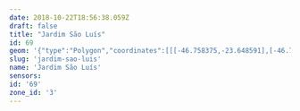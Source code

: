 ```yaml
---
date: 2018-10-22T18:56:38.059Z
draft: false
title: "Jardim São Luís"
id: 69
geom: '{"type":"Polygon","coordinates":[[[-46.758375,-23.648591],[-46.758119,-23.648632],[-46.754759,-23.648603],[-46.753718,-23.648741],[-46.753511,-23.648825],[-46.753502,-23.649047],[-46.752725,-23.649194],[-46.753505,-23.651548],[-46.753791,-23.651873],[-46.754799,-23.653641],[-46.754857,-23.654157],[-46.755168,-23.654479],[-46.755449,-23.655266],[-46.755776,-23.655567],[-46.755985,-23.656019],[-46.756207,-23.656288],[-46.756331,-23.656607],[-46.756779,-23.657131],[-46.756807,-23.657399],[-46.756611,-23.657774],[-46.756586,-23.658024],[-46.757074,-23.658587],[-46.757498,-23.65875],[-46.757897,-23.659277],[-46.757894,-23.659739],[-46.757687,-23.660012],[-46.757685,-23.660131],[-46.758255,-23.661456],[-46.758221,-23.661785],[-46.758827,-23.66231],[-46.75963,-23.663451],[-46.760164,-23.663866],[-46.760467,-23.663996],[-46.760972,-23.664373],[-46.761601,-23.665443],[-46.76178,-23.665954],[-46.761733,-23.666587],[-46.761582,-23.666988],[-46.761538,-23.668198],[-46.761856,-23.66906],[-46.762059,-23.669174],[-46.762146,-23.669327],[-46.76214,-23.669831],[-46.761716,-23.669888],[-46.761015,-23.670249],[-46.760357,-23.670722],[-46.759953,-23.671277],[-46.759828,-23.671623],[-46.759721,-23.672706],[-46.75894,-23.674443],[-46.758729,-23.675693],[-46.757102,-23.67549],[-46.756505,-23.675356],[-46.756162,-23.675192],[-46.753692,-23.675714],[-46.750883,-23.675834],[-46.750006,-23.675985],[-46.749601,-23.676293],[-46.749543,-23.676436],[-46.749751,-23.677641],[-46.749902,-23.678085],[-46.750345,-23.67865],[-46.750415,-23.679402],[-46.750296,-23.679662],[-46.749542,-23.680218],[-46.74893,-23.681527],[-46.748978,-23.681831],[-46.749361,-23.682829],[-46.750911,-23.684285],[-46.751263,-23.684684],[-46.752108,-23.685083],[-46.752602,-23.685466],[-46.753135,-23.685964],[-46.753683,-23.686665],[-46.753629,-23.686812],[-46.753041,-23.687517],[-46.752651,-23.688163],[-46.75246,-23.688563],[-46.752358,-23.688984],[-46.751732,-23.690025],[-46.751628,-23.690604],[-46.751887,-23.69129],[-46.752081,-23.69151],[-46.753643,-23.692613],[-46.755657,-23.694395],[-46.755884,-23.695059],[-46.756097,-23.696027],[-46.756479,-23.696971],[-46.756525,-23.69741],[-46.756427,-23.697851],[-46.756161,-23.698501],[-46.755777,-23.699142],[-46.755135,-23.699566],[-46.753377,-23.700148],[-46.752807,-23.700429],[-46.750172,-23.701011],[-46.749502,-23.70101],[-46.750391,-23.70316],[-46.75126,-23.705027],[-46.750389,-23.705432],[-46.750326,-23.705306],[-46.748935,-23.705803],[-46.747935,-23.706044],[-46.748219,-23.706883],[-46.748179,-23.706976],[-46.748751,-23.708699],[-46.749019,-23.711402],[-46.74748,-23.714081],[-46.744535,-23.716708],[-46.742172,-23.72074],[-46.739629,-23.723289],[-46.735792,-23.725332],[-46.729321,-23.725971],[-46.729404,-23.723096],[-46.727823,-23.71903],[-46.722249,-23.711219],[-46.721165,-23.708389],[-46.721147,-23.706925],[-46.721691,-23.705361],[-46.723961,-23.700366],[-46.725316,-23.695451],[-46.726824,-23.671768],[-46.72685,-23.671556],[-46.727165,-23.671463],[-46.72732,-23.671516],[-46.727383,-23.671209],[-46.727359,-23.670962],[-46.727524,-23.670757],[-46.726478,-23.669972],[-46.725468,-23.669365],[-46.724997,-23.668876],[-46.723294,-23.662922],[-46.722214,-23.658527],[-46.721617,-23.657456],[-46.721284,-23.657175],[-46.720897,-23.656997],[-46.719574,-23.656817],[-46.720677,-23.655504],[-46.722423,-23.653584],[-46.725197,-23.650104],[-46.725794,-23.649124],[-46.726057,-23.648361],[-46.726357,-23.647063],[-46.726416,-23.64651],[-46.726358,-23.644469],[-46.72827,-23.644268],[-46.730137,-23.644184],[-46.731743,-23.643765],[-46.735016,-23.643199],[-46.736481,-23.642805],[-46.739394,-23.642318],[-46.739735,-23.642151],[-46.74011,-23.642061],[-46.741351,-23.641909],[-46.741771,-23.641779],[-46.742556,-23.6419],[-46.743164,-23.641839],[-46.745875,-23.64098],[-46.74647,-23.640598],[-46.746956,-23.640481],[-46.747057,-23.640523],[-46.747309,-23.642521],[-46.74751,-23.642912],[-46.747855,-23.64328],[-46.747758,-23.643339],[-46.748405,-23.643862],[-46.749709,-23.644698],[-46.750484,-23.645114],[-46.751103,-23.645303],[-46.751616,-23.645328],[-46.752073,-23.645425],[-46.75312,-23.645912],[-46.753659,-23.645929],[-46.754803,-23.64581],[-46.755267,-23.645882],[-46.756253,-23.646157],[-46.756622,-23.646369],[-46.7578,-23.64725],[-46.758233,-23.647893],[-46.758375,-23.648591]]]}'
slug: 'jardim-sao-luis'
name: 'Jardim São Luís'
sensors:
id: '69'
zone_id: '3'
---
```

		